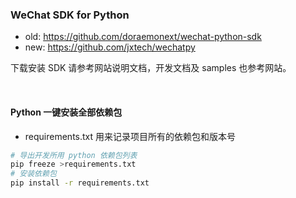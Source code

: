 ### WeChat SDK for Python
* old: https://github.com/doraemonext/wechat-python-sdk
* new: https://github.com/jxtech/wechatpy

下载安装 SDK 请参考网站说明文档，开发文档及 samples 也参考网站。

<br>

#### Python 一键安装全部依赖包
* requirements.txt 用来记录项目所有的依赖包和版本号
```bash
# 导出开发所用 python 依赖包列表
pip freeze >requirements.txt
# 安装依赖包
pip install -r requirements.txt
```
